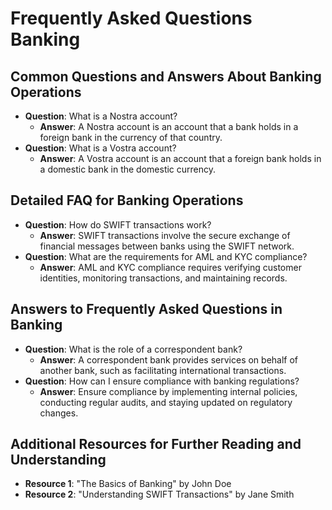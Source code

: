 # Frequently Asked Questions Banking
## Common Questions and Answers About Banking Operations
- **Question**: What is a Nostra account?
  - **Answer**: A Nostra account is an account that a bank holds in a foreign bank in the currency of that country.
- **Question**: What is a Vostra account?
  - **Answer**: A Vostra account is an account that a foreign bank holds in a domestic bank in the domestic currency.

## Detailed FAQ for Banking Operations
- **Question**: How do SWIFT transactions work?
  - **Answer**: SWIFT transactions involve the secure exchange of financial messages between banks using the SWIFT network.
- **Question**: What are the requirements for AML and KYC compliance?
  - **Answer**: AML and KYC compliance requires verifying customer identities, monitoring transactions, and maintaining records.

## Answers to Frequently Asked Questions in Banking
- **Question**: What is the role of a correspondent bank?
  - **Answer**: A correspondent bank provides services on behalf of another bank, such as facilitating international transactions.
- **Question**: How can I ensure compliance with banking regulations?
  - **Answer**: Ensure compliance by implementing internal policies, conducting regular audits, and staying updated on regulatory changes.

## Additional Resources for Further Reading and Understanding
- **Resource 1**: "The Basics of Banking" by John Doe
- **Resource 2**: "Understanding SWIFT Transactions" by Jane Smith
